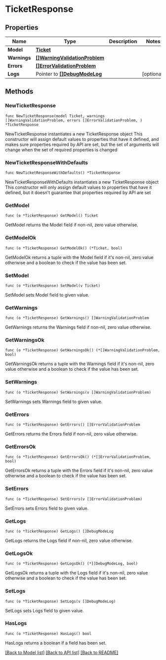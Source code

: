 # TicketResponse

## Properties

Name | Type | Description | Notes
------------ | ------------- | ------------- | -------------
**Model** | [**Ticket**](Ticket.md) |  | 
**Warnings** | [**[]WarningValidationProblem**](WarningValidationProblem.md) |  | 
**Errors** | [**[]ErrorValidationProblem**](ErrorValidationProblem.md) |  | 
**Logs** | Pointer to [**[]DebugModeLog**](DebugModeLog.md) |  | [optional] 

## Methods

### NewTicketResponse

`func NewTicketResponse(model Ticket, warnings []WarningValidationProblem, errors []ErrorValidationProblem, ) *TicketResponse`

NewTicketResponse instantiates a new TicketResponse object
This constructor will assign default values to properties that have it defined,
and makes sure properties required by API are set, but the set of arguments
will change when the set of required properties is changed

### NewTicketResponseWithDefaults

`func NewTicketResponseWithDefaults() *TicketResponse`

NewTicketResponseWithDefaults instantiates a new TicketResponse object
This constructor will only assign default values to properties that have it defined,
but it doesn't guarantee that properties required by API are set

### GetModel

`func (o *TicketResponse) GetModel() Ticket`

GetModel returns the Model field if non-nil, zero value otherwise.

### GetModelOk

`func (o *TicketResponse) GetModelOk() (*Ticket, bool)`

GetModelOk returns a tuple with the Model field if it's non-nil, zero value otherwise
and a boolean to check if the value has been set.

### SetModel

`func (o *TicketResponse) SetModel(v Ticket)`

SetModel sets Model field to given value.


### GetWarnings

`func (o *TicketResponse) GetWarnings() []WarningValidationProblem`

GetWarnings returns the Warnings field if non-nil, zero value otherwise.

### GetWarningsOk

`func (o *TicketResponse) GetWarningsOk() (*[]WarningValidationProblem, bool)`

GetWarningsOk returns a tuple with the Warnings field if it's non-nil, zero value otherwise
and a boolean to check if the value has been set.

### SetWarnings

`func (o *TicketResponse) SetWarnings(v []WarningValidationProblem)`

SetWarnings sets Warnings field to given value.


### GetErrors

`func (o *TicketResponse) GetErrors() []ErrorValidationProblem`

GetErrors returns the Errors field if non-nil, zero value otherwise.

### GetErrorsOk

`func (o *TicketResponse) GetErrorsOk() (*[]ErrorValidationProblem, bool)`

GetErrorsOk returns a tuple with the Errors field if it's non-nil, zero value otherwise
and a boolean to check if the value has been set.

### SetErrors

`func (o *TicketResponse) SetErrors(v []ErrorValidationProblem)`

SetErrors sets Errors field to given value.


### GetLogs

`func (o *TicketResponse) GetLogs() []DebugModeLog`

GetLogs returns the Logs field if non-nil, zero value otherwise.

### GetLogsOk

`func (o *TicketResponse) GetLogsOk() (*[]DebugModeLog, bool)`

GetLogsOk returns a tuple with the Logs field if it's non-nil, zero value otherwise
and a boolean to check if the value has been set.

### SetLogs

`func (o *TicketResponse) SetLogs(v []DebugModeLog)`

SetLogs sets Logs field to given value.

### HasLogs

`func (o *TicketResponse) HasLogs() bool`

HasLogs returns a boolean if a field has been set.


[[Back to Model list]](../README.md#documentation-for-models) [[Back to API list]](../README.md#documentation-for-api-endpoints) [[Back to README]](../README.md)


